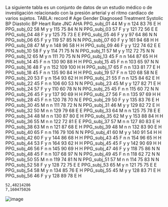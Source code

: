 La siguiente tabla es un conjunto de datos de un estudio médico o de investigación relacionado con la presión arterial y el ritmo cardíaco de varios sujetos. 
TABLA:
record #	   Age	Gender	Diagnosed	Treatment	Systolic BP	Diastolic BP	Heart Rate	JNC	 AHA
PPG_subj_01	 44	   M	       y	        n	       124	        83	          76	     E	 H
PPG_subj_02	 58	   M	       y	        y	       115	        75	          84	     N	 N
PPG_subj_03	 57	   F	       y	        y	       121	        72	          56	     E	 E
PPG_subj_04	 48	   F	       y	        y	       125	        75	          73	     E	 E
PPG_subj_05	 46	   F	       y	        y	        97	        64	          86	     N	 N
PPG_subj_06	 65	   F	       y	        y	        119	        57	          85	     N	 N
PPG_subj_07	 60	   F	       y	y	161	94	68	H	H
PPG_subj_08	 47	   M	       y	n	148	96	58	H	H
PPG_subj_09	 46	   F	y	y	122	74	62	E	E
PPG_subj_10	 58	   F	y	y	114	71	75	N	N
PPG_subj_11	 57	   M	y	y	112	72	75	N	N
PPG_subj_12	 65	   M	y	n	111	70	75	N	N
PPG_subj_13	 45	   F	n	n	144	87	65	H	H
PPG_subj_14	 45	   F	n	n	130	90	88	H	H
PPG_subj_15	 45	   F	n	n	103	65	97	N	N
PPG_subj_16	 48	   F	y	n	152	109	100	H	H
PPG_subj_17	 65	   F	n	n	133	81	77	E	H
PPG_subj_18	 45	   F	n	n	135	90	84	H	H
PPG_subj_19	 57	   F	n	n	120	68	58	N	E
PPG_subj_20	 53	   F	y	n	154	93	62	H	H
PPG_subj_21	 55	   F	n	n	125	84	62	E	H
PPG_subj_22	 45	   F	n	n	106	60	53	N	N
PPG_subj_23	 45	   M	y	y	127	82	71	E	H
PPG_subj_24	 57	   F	y	y	110	60	78	N	N
PPG_subj_25	 45	   F	n	n	115	60	72	N	N
PPG_subj_26	 45	   F	y	y	137	90	69	H	H
PPG_subj_27	 56	   F	n	n	135	97	69	H	H
PPG_subj_28	 45	   F	n	n	120	78	70	N	E
PPG_subj_29	 50	   F	y	y	135	83	76	E	H
PPG_subj_30	 45	   M	n	n	111	78	72	N	N
PPG_subj_31	 46	   M	y	y	129	82	72	E	H
PPG_subj_32	 50	   M	n	n	129	79	68	E	E
PPG_subj_33	 64	   M	n	n	125	75	78	E	E
PPG_subj_34	 48	   M	n	n	130	87	80	E	H
PPG_subj_35	 62	   M	y	y	153	88	84	H	H
PPG_subj_36	 55	   M	n	n	122	72	81	E	E
PPG_subj_37	 57	   M	n	n	127	80	83	E	H
PPG_subj_38	 63	   M	n	n	121	87	68	E	H
PPG_subj_39	 48	   M	n	n	132	83	90	E	H
PPG_subj_40	 65	   F	n	n	116	79	106	N	N
PPG_subj_41	 60	   M	y	y	140	91	54	H	H
PPG_subj_42	 60	   F	y	y	144	86	68	H	H
PPG_subj_43	 45	   F	n	n	154	96	65	H	H
PPG_subj_44	 53	   F	y	n	164	93	62	H	H
PPG_subj_45	 45	   F	y	y	142	90	69	H	H
PPG_subj_46	 56	   F	n	n	145	90	69	H	H
PPG_subj_47	 46	   F	  y	y	118	75	86	N	N
PPG_subj_48	 45	   F	  n	  n	107	68	97	N	N
PPG_subj_49	 45	   F	  n	  n	118	62	72	N	N
PPG_subj_50	 55	   M	  n	  n	119	74	81	N	N
PPG_subj_51	 57	   M	  n	  n	114	75	83	N	N
PPG_subj_52	 58	   F	  y	  y	128	72	75	E	E
PPG_subj_53	 65	   M	  y	  n	121	75	75	E	E
PPG_subj_54	 58	   M	  y	  n	134	85	76	E	H
PPG_subj_55	 45	   M	  y	  y	128	83	71	E	H
PPG_subj_56	 46	   F	  y	  y	128	89	78	E	H
									
	52,48214286								
	7,160475026								
![image](https://github.com/Laboratorio-1/Registros-PPG/assets/164699984/8853bfab-6de2-4e11-8aa7-eb25d6aa8eb4)
